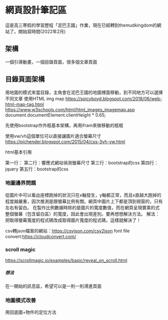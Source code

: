 # 網頁設計筆記區
這是高三寒假的學習歷程「泥巴王國」作業，現在已經轉到themudkingdom的網站了。開始寫時間(2022年2月)

## 架構
一個引導動畫，一個目錄頁面，很多個文章頁面

## 目錄頁面架構
用地圖的模式來當目錄，主角會在泥巴王國的地圖裡面移動，到不同地方可以選擇不同文章
使用HTML img map
https://spicyboyd.blogspot.com/2018/06/web-html-map-tag.html
https://www.w3schools.com/html/html_images_imagemap.asp
document.documentElement.clientHeight * 0.65;

先使用bootstrap作外框基本架構，再用ifram來做移動的框框

使用vw/vh這個單位可以直接讓圖片適合螢幕尺寸
https://pjchender.blogspot.com/2015/04/css-3vh-vw.html


html基本引用
    <meta charset="utf-8">
    <meta name="viewport" content="width=device-width, initial-scale=1">
    <link href="https://cdn.jsdelivr.net/npm/bootstrap@5.1.3/dist/css/bootstrap.min.css" rel="stylesheet"
        integrity="sha384-1BmE4kWBq78iYhFldvKuhfTAU6auU8tT94WrHftjDbrCEXSU1oBoqyl2QvZ6jIW3" crossorigin="anonymous">
    <script src="https://ajax.googleapis.com/ajax/libs/jquery/1.11.2/jquery.min.js"></script>
    <script src="https://cdn.jsdelivr.net/npm/bootstrap@5.1.1/dist/js/bootstrap.bundle.min.js"
        integrity="sha384-/bQdsTh/da6pkI1MST/rWKFNjaCP5gBSY4sEBT38Q/9RBh9AH40zEOg7Hlq2THRZ"
        crossorigin="anonymous"></script>


第一行：
第二行：響應式網站偵測螢幕尺寸
第三行：bootstrap的css
第四行：jquery
第五行：bootstrap的css

### 地圖邊界問題
從圖片中可以看出座標跑掉的狀況只在x軸發生，y軸都正常，而且x直越大跑掉的程度越嚴重，因次推測是跟螢幕比例有關。網頁中圖片上下都是頂到視窗的，只有左右有留白。
在製作比例數據時除的是圖片的寬度數值，而在網頁呈現實乘的式整個螢幕（包含留白區）的寬度，因此會出現差別。要再想想解決方法。
解法：把取得螢幕寬度的程式碼改成取得圖片寬度的程式碼，這樣就解決了！


csv轉json檔案的網站：https://csvjson.com/csv2json
font file convert:https://cloudconvert.com/



### scroll magic
https://scrollmagic.io/examples/basic/reveal_on_scroll.html

##### 想法
在一開始的訊息區，希望可以是一則一則滑進頁面


### 地圖模式改善
用回底圖+物件的定位方法
